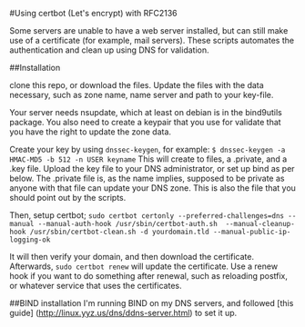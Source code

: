 #Using certbot (Let's encrypt) with RFC2136

Some servers are unable to have a web server installed, but can still make use of a certificate (for example, mail servers).
These scripts automates the authentication and clean up using DNS for validation. 

##Installation

clone this repo, or download the files.
Update the files with the data necessary, such as zone name, name server and path to your key-file.

Your server needs nsupdate, which at least on debian is in the bind9utils package. You also need to create a keypair that you use for validate that you have the right to update the zone data.

Create your key by using `dnssec-keygen`, for example:
`$ dnssec-keygen -a HMAC-MD5 -b 512 -n USER keyname`
This will create to files, a .private, and a .key file. Upload the key file to your DNS administrator, or set up bind as per below. The .private file is, as the name implies, supposed to be private as anyone with that file can update your DNS zone. This is also the file that you should point out by the scripts.

Then, setup certbot;
```sudo certbot certonly --preferred-challenges=dns --manual --manual-auth-hook /usr/sbin/certbot-auth.sh  --manual-cleanup-hook /usr/sbin/certbot-clean.sh -d yourdomain.tld --manual-public-ip-logging-ok```

It will then verify your domain, and then download the certificate. Afterwards, `sudo certbot renew` will update the certificate. Use a renew hook if you want to do something after renewal, such as reloading postfix, or whatever service that uses the certificates.

##BIND installation
I'm running BIND on my DNS servers, and followed [this guide] (http://linux.yyz.us/dns/ddns-server.html) to set it up.


